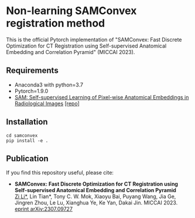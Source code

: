 #  Non-learning SAMConvex registration method

This is the official Pytorch implementation of "SAMConvex: Fast Discrete Optimization for CT Registration using Self-supervised Anatomical Embedding and Correlation Pyramid" (MICCAI 2023).


## Requirements
- Anaconda3 with python=3.7
- Pytorch=1.9.0
- [SAM: Self-supervised Learning of Pixel-wise Anatomical Embeddings in Radiological Images](https://ieeexplore.ieee.org/document/9760421/) [[repo]](https://github.com/alibaba-damo-academy/self-supervised-anatomical-embedding-v2)


## Installation
```
cd samconvex
pip install -e .
```


## Publication
If you find this repository useful, please cite:

- **SAMConvex: Fast Discrete Optimization for CT Registration using Self-supervised Anatomical Embedding and Correlation Pyramid**  
[Zi Li*](https://alison-brie.github.io/), Lin Tian*, Tony C. W. Mok, Xiaoyu Bai, Puyang Wang, Jia Ge, Jingren Zhou, Le Lu, Xianghua Ye, Ke Yan, Dakai Jin.
MICCAI 2023. [eprint arXiv:2307.09727](https://arxiv.org/abs/2307.09727 "eprint arXiv:2307.09727")
